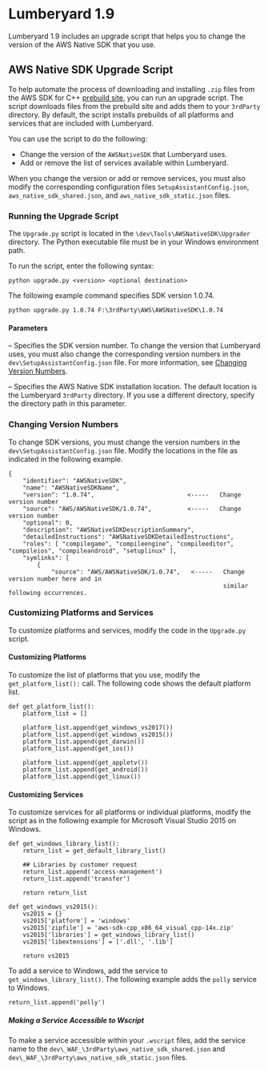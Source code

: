 # Lumberyard 1\.9<a name="lumberyard-migrating-1-9"></a>

Lumberyard 1\.9 includes an upgrade script that helps you to change the version of the AWS Native SDK that you use\.

## AWS Native SDK Upgrade Script<a name="lumberyard-migrating-1-9-sdk-upgrade-script"></a>

To help automate the process of downloading and installing `.zip` files from the AWS SDK for C\+\+ [prebuild site](http://sdk.amazonaws.com/cpp/builds/index.html), you can run an upgrade script\. The script downloads files from the prebuild site and adds them to your `3rdParty` directory\. By default, the script installs prebuilds of all platforms and services that are included with Lumberyard\.

You can use the script to do the following:
+ Change the version of the `AWSNativeSDK` that Lumberyard uses\.
+ Add or remove the list of services available within Lumberyard\.

When you change the version or add or remove services, you must also modify the corresponding configuration files `SetupAssistantConfig.json`, `aws_native_sdk_shared.json`, and `aws_native_sdk_static.json` files\.

### Running the Upgrade Script<a name="lumberyard-migrating-1-9-running-the-upgrade-script"></a>

The `Upgrade.py` script is located in the `\dev\Tools\AWSNativeSDK\Upgrader` directory\. The Python executable file must be in your Windows environment path\.

To run the script, enter the following syntax:

```
python upgrade.py <version> <optional destination>
```

The following example command specifies SDK version 1\.0\.74\.

```
python upgrade.py 1.0.74 F:\3rdParty\AWS\AWSNativeSDK\1.0.74
```

#### Parameters<a name="lumberyard-migrating-1-9-upgrade-script-parameters"></a>

*<version>* – Specifies the SDK version number\. To change the version that Lumberyard uses, you must also change the corresponding version numbers in the `dev\SetupAssistantConfig.json` file\. For more information, see [Changing Version Numbers](#lumberyard-migrating-1-9-upgrade-script-changing-version-numbers)\.

*<optional destination>* – Specifies the AWS Native SDK installation location\. The default location is the Lumberyard `3rdParty` directory\. If you use a different directory, specify the directory path in this parameter\.

### Changing Version Numbers<a name="lumberyard-migrating-1-9-upgrade-script-changing-version-numbers"></a>

To change SDK versions, you must change the version numbers in the `dev\SetupAssistantConfig.json` file\. Modify the locations in the file as indicated in the following example\.

```
{
    "identifier": "AWSNativeSDK",
    "name": "AWSNativeSDKName",
    "version": "1.0.74",                          <-----   Change version number
    "source": "AWS/AWSNativeSDK/1.0.74",          <-----   Change version number
    "optional": 0,
    "description": "AWSNativeSDKDescriptionSummary",
    "detailedInstructions": "AWSNativeSDKDetailedInstructions",
    "roles": [ "compilegame", "compileengine", "compileeditor", "compileios", "compileandroid", "setuplinux" ],
    "symlinks": [
        {
            "source": "AWS/AWSNativeSDK/1.0.74",   <-----   Change version number here and in
                                                            similar following occurrences.
```

### Customizing Platforms and Services<a name="lumberyard-migrating-1-9-upgrade-script-customizing-platforms-and-services"></a>

To customize platforms and services, modify the code in the `Upgrade.py` script\.

#### Customizing Platforms<a name="lumberyard-migrating-1-9-upgrade-script-customizing-platforms"></a>

To customize the list of platforms that you use, modify the `get_platform_list():` call\. The following code shows the default platform list\.

```
def get_platform_list():
    platform_list = []

    platform_list.append(get_windows_vs2017())
    platform_list.append(get_windows_vs2015())
    platform_list.append(get_darwin())
    platform_list.append(get_ios())
    
    platform_list.append(get_appletv())
    platform_list.append(get_android())
    platform_list.append(get_linux())
```

#### Customizing Services<a name="lumberyard-migrating-1-9-upgrade-script-customizing-services"></a>

To customize services for all platforms or individual platforms, modify the script as in the following example for Microsoft Visual Studio 2015 on Windows\.

```
def get_windows_library_list():
    return_list = get_default_library_list()

    ## Libraries by customer request
    return_list.append('access-management')
    return_list.append('transfer')

    return return_list

def get_windows_vs2015():
    vs2015 = {}
    vs2015['platform'] = 'windows'
    vs2015['zipfile'] = 'aws-sdk-cpp_x86_64_visual_cpp-14x.zip'
    vs2015['libraries'] = get_windows_library_list()
    vs2015['libextensions'] = ['.dll', '.lib']

    return vs2015
```

To add a service to Windows, add the service to `get_windows_library_list()`\. The following example adds the `polly` service to Windows\.

```
return_list.append('polly') 
```

##### Making a Service Accessible to Wscript<a name="lumberyard-migrating-1-9-upgrade-script-wscript"></a>

To make a service accessible within your `.wscript` files, add the service name to the `dev\_WAF_\3rdParty\aws_native_sdk_shared.json` and `dev\_WAF_\3rdParty\aws_native_sdk_static.json` files\.